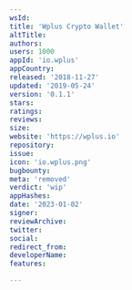 ```yaml
---
wsId: 
title: 'Wplus Crypto Wallet'
altTitle: 
authors: 
users: 1000
appId: 'io.wplus'
appCountry: 
released: '2018-11-27'
updated: '2019-05-24'
version: '0.1.1'
stars: 
ratings: 
reviews: 
size: 
website: 'https://wplus.io'
repository: 
issue: 
icon: 'io.wplus.png'
bugbounty: 
meta: 'removed'
verdict: 'wip'
appHashes: 
date: '2023-01-02'
signer: 
reviewArchive: 
twitter: 
social: 
redirect_from: 
developerName: 
features: 

---
```


